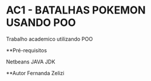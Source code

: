 # AC1 - BATALHAS POKEMON USANDO POO

Trabalho academico utilizando POO 






**Pré-requisitos

Netbeans
JAVA JDK

**Autor
Fernanda Zelizi

